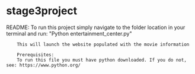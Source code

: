 # stage3project
README: To run this project simply navigate to the folder location in your terminal and run: 
        "Python entertainment_center.py" 
        
        This will launch the website populated with the movie information
        
        Prerequisites: 
        To run this file you must have python downloaded. If you do not, see: https://www.python.org/
